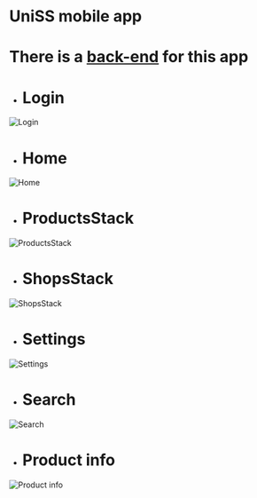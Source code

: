 # UniSS mobile app

# There is a [back-end](https://github.com/zovenor/unified_system_of_shops) for this app

* # Login
![Login](./screenshots/Login.jpg)
* # Home
![Home](./screenshots/Home.jpg)
* # ProductsStack
![ProductsStack](./screenshots/Products.jpg)
* # ShopsStack
![ShopsStack](./screenshots/Shops.jpg)
* # Settings
![Settings](./screenshots/Settings.jpg)
* # Search
![Search](./screenshots/Search.jpg)
* # Product info
![Product info](./screenshots/ProductInfo.jpg)
